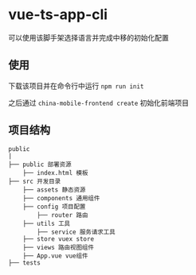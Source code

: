# vue-ts-app-cli

可以使用该脚手架选择语言并完成中移的初始化配置


## 使用

下载该项目并在命令行中运行 `npm run init`

之后通过 `china-mobile-frontend create` 初始化前端项目


## 项目结构

```
public
|
├── public 部署资源
    ├── index.html 模板
├── src 开发目录
    ├── assets 静态资源
    ├── components 通用组件
    ├── config 项目配置
        ├── router 路由
    ├── utils 工具
        ├── service 服务请求工具
    ├── store vuex store
    ├── views 路由视图组件
    ├── App.vue vue组件
├── tests
```
